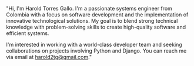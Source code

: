 "Hi, I'm Harold Torres Gallo. I'm a passionate systems engineer from Colombia with a focus on software development and the implementation of innovative technological solutions. My goal is to blend strong technical knowledge with problem-solving skills to create high-quality software and efficient systems.

I'm interested in working with a world-class developer team and seeking collaborations on projects involving Python and Django. You can reach me via email at harold2tg@gmail.com."

<!---
harold2tg/harold2tg is a ✨ special ✨ repository because its `README.md` (this file) appears on your GitHub profile.
You can click the Preview link to take a look at your changes.
--->
